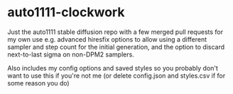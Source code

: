 # auto1111-clockwork
Just the auto1111 stable diffusion repo with a few merged pull requests for my own use e.g. advanced hiresfix options to allow using a different sampler and step count for the initial generation, and the option to discard next-to-last sigma on non-DPM2 samplers.

Also includes my config options and saved styles so you probably don't want to use this if you're not me (or delete config.json and styles.csv if for some reason you do)
